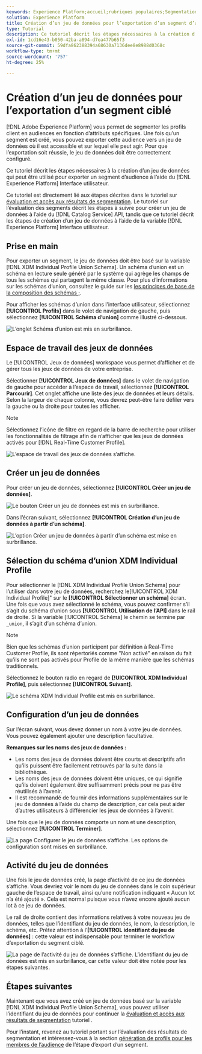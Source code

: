 ```yaml
---
keywords: Experience Platform;accueil;rubriques populaires;Segmentation Service;segmentation;segmentation;créer un jeu de données;exporter un segment d’audience;exporter un segment ;
solution: Experience Platform
title: Création d’un jeu de données pour l’exportation d’un segment d’audience
type: Tutorial
description: Ce tutoriel décrit les étapes nécessaires à la création d’un jeu de données qui peut être utilisé pour exporter un segment ciblé à l’aide de l’interface utilisateur d’Experience Platform.
exl-id: 1cd16e43-b050-42ba-a894-d7ea477b65f3
source-git-commit: 59dfa862388394a68630a7136dee8e8988d0368c
workflow-type: tm+mt
source-wordcount: '757'
ht-degree: 25%

---
```


# Création d’un jeu de données pour l’exportation d’un segment ciblé

[!DNL Adobe Experience Platform] vous permet de segmenter les profils client en audiences en fonction d’attributs spécifiques. Une fois qu’un segment est créé, vous pouvez exporter cette audience vers un jeu de données où il est accessible et sur lequel elle peut agir. Pour que l’exportation soit réussie, le jeu de données doit être correctement configuré.

Ce tutoriel décrit les étapes nécessaires à la création d’un jeu de données qui peut être utilisé pour exporter un segment d’audience à l’aide du [!DNL Experience Platform] Interface utilisateur.

Ce tutoriel est directement lié aux étapes décrites dans le tutoriel sur [évaluation et accès aux résultats de segmentation](./evaluate-a-segment.md). Le tutoriel sur l’évaluation des segments décrit les étapes à suivre pour créer un jeu de données à l’aide du [!DNL Catalog Service] API, tandis que ce tutoriel décrit les étapes de création d’un jeu de données à l’aide de la variable [!DNL Experience Platform] Interface utilisateur.

## Prise en main

Pour exporter un segment, le jeu de données doit être basé sur la variable [!DNL XDM Individual Profile Union Schema]. Un schéma d’union est un schéma en lecture seule généré par le système qui agrège les champs de tous les schémas qui partagent la même classe. Pour plus d’informations sur les schémas d’union, consultez le guide sur les [les principes de base de la composition des schémas ;](../../xdm/schema/composition.md#union).

Pour afficher les schémas d’union dans l’interface utilisateur, sélectionnez **[!UICONTROL Profils]** dans le volet de navigation de gauche, puis sélectionnez **[!UICONTROL Schéma d’union]** comme illustré ci-dessous.

![L’onglet Schéma d’union est mis en surbrillance.](../images/tutorials/segment-export-dataset/union.png)

## Espace de travail des jeux de données

Le [!UICONTROL Jeux de données] workspace vous permet d’afficher et de gérer tous les jeux de données de votre entreprise.

Sélectionner **[!UICONTROL Jeux de données]** dans le volet de navigation de gauche pour accéder à l’espace de travail, sélectionnez **[!UICONTROL Parcourir]**. Cet onglet affiche une liste des jeux de données et leurs détails. Selon la largeur de chaque colonne, vous devrez peut-être faire défiler vers la gauche ou la droite pour toutes les afficher.

>[!NOTE]
>
>Sélectionnez l’icône de filtre en regard de la barre de recherche pour utiliser les fonctionnalités de filtrage afin de n’afficher que les jeux de données activés pour [!DNL Real-Time Customer Profile].

![L’espace de travail des jeux de données s’affiche.](../images/tutorials/segment-export-dataset/browse.png)

## Créer un jeu de données

Pour créer un jeu de données, sélectionnez **[!UICONTROL Créer un jeu de données]**.

![Le bouton Créer un jeu de données est mis en surbrillance.](../images/tutorials/segment-export-dataset/create-dataset.png)

Dans l’écran suivant, sélectionnez **[!UICONTROL Création d’un jeu de données à partir d’un schéma]**.

![L’option Créer un jeu de données à partir d’un schéma est mise en surbrillance.](../images/tutorials/segment-export-dataset/create-from-schema.png)

## Sélection du schéma d’union XDM Individual Profile

Pour sélectionner le [!DNL XDM Individual Profile Union Schema] pour l’utiliser dans votre jeu de données, recherchez le[!UICONTROL XDM Individual Profile]&quot; sur le **[!UICONTROL Sélectionner un schéma]** écran. Une fois que vous avez sélectionné le schéma, vous pouvez confirmer s’il s’agit du schéma d’union sous **[!UICONTROL Utilisation de l’API]** dans le rail de droite. Si la variable [!UICONTROL Schéma] le chemin se termine par `_union`, il s’agit d’un schéma d’union.

>[!NOTE]
>
>Bien que les schémas d’union participent par définition à Real-Time Customer Profile, ils sont répertoriés comme &quot;Non activé&quot; en raison du fait qu’ils ne sont pas activés pour Profile de la même manière que les schémas traditionnels.

Sélectionnez le bouton radio en regard de **[!UICONTROL XDM Individual Profile]**, puis sélectionnez **[!UICONTROL Suivant]**.

![Le schéma XDM Individual Profile est mis en surbrillance.](../images/tutorials/segment-export-dataset/select-schema.png)

## Configuration d’un jeu de données

Sur l’écran suivant, vous devez donner un nom à votre jeu de données. Vous pouvez également ajouter une description facultative.

**Remarques sur les noms des jeux de données :**

* Les noms des jeux de données doivent être courts et descriptifs afin qu’ils puissent être facilement retrouvés par la suite dans la bibliothèque.
* Les noms des jeux de données doivent être uniques, ce qui signifie qu’ils doivent également être suffisamment précis pour ne pas être réutilisés à l’avenir.
* Il est recommandé de fournir des informations supplémentaires sur le jeu de données à l’aide du champ de description, car cela peut aider d’autres utilisateurs à différencier les jeux de données à l’avenir.

Une fois que le jeu de données comporte un nom et une description, sélectionnez **[!UICONTROL Terminer]**.

![La page Configurer le jeu de données s’affiche. Les options de configuration sont mises en surbrillance.](../images/tutorials/segment-export-dataset/configure-dataset.png)

## Activité du jeu de données

Une fois le jeu de données créé, la page d’activité de ce jeu de données s’affiche. Vous devriez voir le nom du jeu de données dans le coin supérieur gauche de l’espace de travail, ainsi qu’une notification indiquant « Aucun lot n’a été ajouté ». Cela est normal puisque vous n’avez encore ajouté aucun lot à ce jeu de données.

Le rail de droite contient des informations relatives à votre nouveau jeu de données, telles que l’identifiant du jeu de données, le nom, la description, le schéma, etc. Prêtez attention à l’**[!UICONTROL identifiant du jeu de données]** : cette valeur est indispensable pour terminer le workflow d’exportation du segment ciblé.

![La page de l’activité du jeu de données s’affiche. L’identifiant du jeu de données est mis en surbrillance, car cette valeur doit être notée pour les étapes suivantes.](../images/tutorials/segment-export-dataset/activity.png)

## Étapes suivantes

Maintenant que vous avez créé un jeu de données basé sur la variable [!DNL XDM Individual Profile Union Schema], vous pouvez utiliser l’identifiant du jeu de données pour continuer la [évaluation et accès aux résultats de segmentation](./evaluate-a-segment.md) tutoriel .

Pour l’instant, revenez au tutoriel portant sur l’évaluation des résultats de segmentation et intéressez-vous à la section [génération de profils pour les membres de l’audience](./evaluate-a-segment.md#generate-profiles) de l’étape d’export d’un segment.
